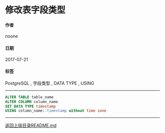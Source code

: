 # 修改表字段类型

#### 作者
noone

#### 日期
2017-07-21

#### 标签
PostgreSQL , 字段类型 , DATA TYPE , USING

----

```sql
ALTER TABLE table_name
ALTER COLUMN column_name
SET DATA TYPE timestamp
USING column_name::timestamp without time zone
```
----
[返回上级目录README.md](../README.md)
